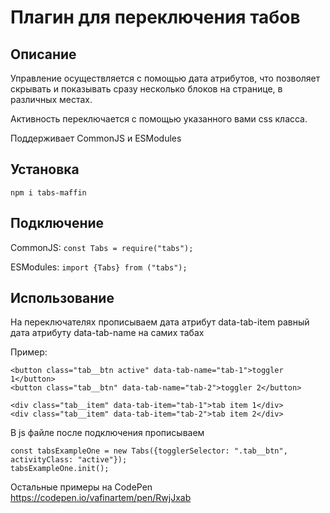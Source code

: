 # Плагин для переключения табов

## Описание

Управление осуществляется с помощью дата атрибутов, что позволяет скрывать и показывать сразу несколько блоков на странице, в различных местах. 

Активность переключается с помощью указанного вами css класса.

Поддерживает CommonJS и ESModules

## Установка

`npm i tabs-maffin`

## Подключение

CommonJS:
`const Tabs = require("tabs");`

ESModules:
`import {Tabs} from ("tabs");`

## Использование

На переключателях прописываем дата атрибут data-tab-item равный дата атрибуту data-tab-name на самих табах

Пример:
```
<button class="tab__btn active" data-tab-name="tab-1">toggler 1</button>
<button class="tab__btn" data-tab-name="tab-2">toggler 2</button>

<div class="tab__item" data-tab-item="tab-1">tab item 1</div>
<div class="tab__item" data-tab-item="tab-2">tab item 2</div>
```

В js файле после подключения прописываем

```
const tabsExampleOne = new Tabs({togglerSelector: ".tab__btn", activityClass: "active"}); 
tabsExampleOne.init();
```

Остальные примеры на CodePen
https://codepen.io/vafinartem/pen/RwjJxab
